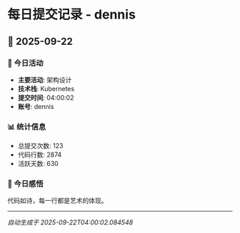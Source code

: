 # 每日提交记录 - dennis

## 📅 2025-09-22

### 🎯 今日活动
- **主要活动**: 架构设计
- **技术栈**: Kubernetes
- **提交时间**: 04:00:02
- **账号**: dennis

### 📊 统计信息
- 总提交次数: 123
- 代码行数: 2874
- 活跃天数: 630

### 💭 今日感悟
代码如诗，每一行都是艺术的体现。

---
*自动生成于 2025-09-22T04:00:02.084548*
